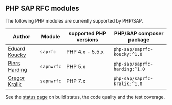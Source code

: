 ## PHP SAP RFC modules

The following PHP modules are currently supported by PHP/SAP.

Author                   | Module      | supported PHP versions | PHP/SAP composer package
------------------------ | ----------- | ---------------------- | ------------------------
[Eduard Koucky][koucky]  | `saprfc`    | PHP 4.x - 5.5.x        | `php-sap/saprfc-koucky:^1.0`
[Piers Harding][harding] | `sapnwrfc`  | PHP 5.x                | `php-sap/saprfc-harding:^1.0`
[Gregor Kralik][kralik]  | `sapnwrfc`  | PHP 7.x                | `php-sap/saprfc-kralik:^1.0`

See the [status page](status) on build status, the code quality and the test coverage.

[koucky]: http://saprfc.sourceforge.net/ "SAPRFC extension module for PHP"
[harding]: https://github.com/piersharding/php-sapnwrfc "SAP RFC Connector using the SAP NW RFC SDK for PHP"
[kralik]: https://github.com/gkralik/php7-sapnwrfc "SAP NW RFC SDK extension for PHP7"
